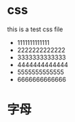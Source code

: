 # css
this is a test css file
- 1111111111111
- 2222222222222
- 3333333333333
- 4444444444444
- 5555555555555
- 6666666666666

# 字母
